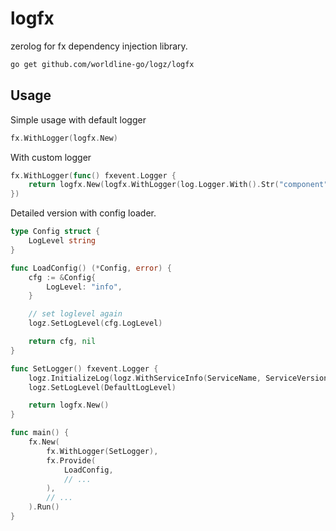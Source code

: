 # logfx

zerolog for fx dependency injection library.

```sh
go get github.com/worldline-go/logz/logfx
```

## Usage

Simple usage with default logger

```go
fx.WithLogger(logfx.New)
```

With custom logger

```go
fx.WithLogger(func() fxevent.Logger {
    return logfx.New(logfx.WithLogger(log.Logger.With().Str("component", "test").Logger()))
})
```

Detailed version with config loader.

```go
type Config struct {
	LogLevel string
}

func LoadConfig() (*Config, error) {
	cfg := &Config{
		LogLevel: "info",
	}

    // set loglevel again
	logz.SetLogLevel(cfg.LogLevel)

	return cfg, nil
}

func SetLogger() fxevent.Logger {
	logz.InitializeLog(logz.WithServiceInfo(ServiceName, ServiceVersion))
	logz.SetLogLevel(DefaultLogLevel)

	return logfx.New()
}

func main() {
	fx.New(
		fx.WithLogger(SetLogger),
		fx.Provide(
			LoadConfig,
			// ...
		),
		// ...
	).Run()
}
```
